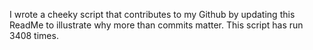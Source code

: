 I wrote a cheeky script that contributes to my Github by updating this ReadMe to illustrate why more than commits matter. This script has run 3408 times.